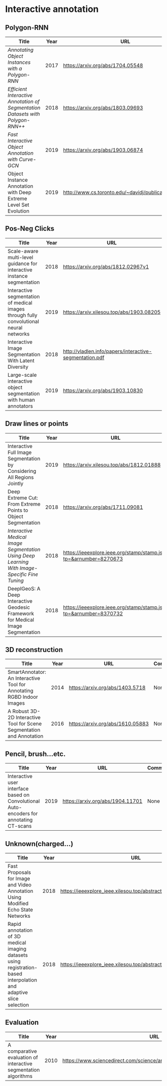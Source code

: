 # Interactive annotation
## Polygon-RNN
| Title | Year | URL | Commnets |
| - | - | - | - |
| *Annotating Object Instances with a Polygon-RNN* | 2017 |https://arxiv.org/abs/1704.05548 | CVPR2017 |
| *Efficient Interactive Annotation of Segmentation Datasets with Polygon-RNN++* | 2018 | https://arxiv.org/abs/1803.09693 | CVPR2018 |
| *Fast Interactive Object Annotation with Curve-GCN* | 2019 | https://arxiv.org/abs/1903.06874 | CVPR2019 |
| Object Instance Annotation with Deep Extreme Level Set Evolution | 2019 | http://www.cs.toronto.edu/~davidj/publication/delse/ | CVPR2019 |

## Pos-Neg Clicks
| Title | Year | URL | Commnets |
| - | - | - | - |
| Scale-aware multi-level guidance for interactive instance segmentation | 2018 | https://arxiv.org/abs/1812.02967v1 | None |
| Interactive segmentation of medical images through fully convolutional neural networks | 2019 | https://arxiv.xilesou.top/abs/1903.08205 | None |
| Interactive Image Segmentation With Latent Diversity | 2018 | http://vladlen.info/papers/interactive-segmentation.pdf | CVPR2018 |
| Large-scale interactive object segmentation with human annotators | 2019 | https://arxiv.org/abs/1903.10830 | CVPR2019 |

## Draw lines or points
| Title | Year | URL | Commnets |
| - | - | - | - |
| Interactive Full Image Segmentation by Considering All Regions Jointly | 2019 | https://arxiv.xilesou.top/abs/1812.01888 | CVPR2019 |
| Deep Extreme Cut: From Extreme Points to Object Segmentation | 2018 | https://arxiv.org/abs/1711.09081 | CVPR2018 |
| *Interactive Medical Image Segmentation Using Deep Learning With Image-Specific Fine Tuning* | 2018 | https://ieeexplore.ieee.org/stamp/stamp.jsp?tp=&arnumber=8270673 |  IEEE Transactions on Medical Imaging |
| DeepIGeoS: A Deep Interactive Geodesic Framework for Medical Image Segmentation | 2018 | https://ieeexplore.ieee.org/stamp/stamp.jsp?tp=&arnumber=8370732 | IEEE Transactions on Pattern Analysis and Machine Intelligence |
## 3D reconstruction
| Title | Year | URL | Commnets |
| - | - | - | - |
| SmartAnnotator: An Interactive Tool for Annotating RGBD Indoor Images | 2014 | https://arxiv.org/abs/1403.5718 | None |
| A Robust 3D-2D Interactive Tool for Scene Segmentation and Annotation | 2016 | https://arxiv.org/abs/1610.05883 | None |

## Pencil, brush...etc.
| Title | Year | URL | Commnets |
| - | - | - | - |
| Interactive user interface based on Convolutional Auto-encoders for annotating CT-scans | 2019 | https://arxiv.org/abs/1904.11701 | None |

## Unknown(charged...)
| Title | Year | URL | Commnets |
| - | - | - | - |
| Fast Proposals for Image and Video Annotation Using Modified Echo State Networks | 2018 | https://ieeexplore_ieee.xilesou.top/abstract/document/8614224 | ICMLA2018 |
| Rapid annotation of 3D medical imaging datasets using registration-based interpolation and adaptive slice selection | 2018 | https://ieeexplore_ieee.xilesou.top/abstract/document/8363819 | ISBI2018 |

## Evaluation
| Title | Year | URL | Commnets |
| - | - | - | - |
| A comparative evaluation of interactive segmentation algorithms | 2010 | https://www.sciencedirect.com/science/article/abs/pii/S0031320309000818 | None
